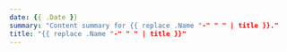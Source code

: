 ```yaml
---
date: {{ .Date }}
summary: "Content summary for {{ replace .Name "-" " " | title }}."
title: "{{ replace .Name "-" " " | title }}"
---
```

